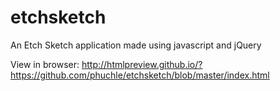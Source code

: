 # etchsketch
An Etch Sketch application made using javascript and jQuery

View in browser: http://htmlpreview.github.io/?https://github.com/phuchle/etchsketch/blob/master/index.html

